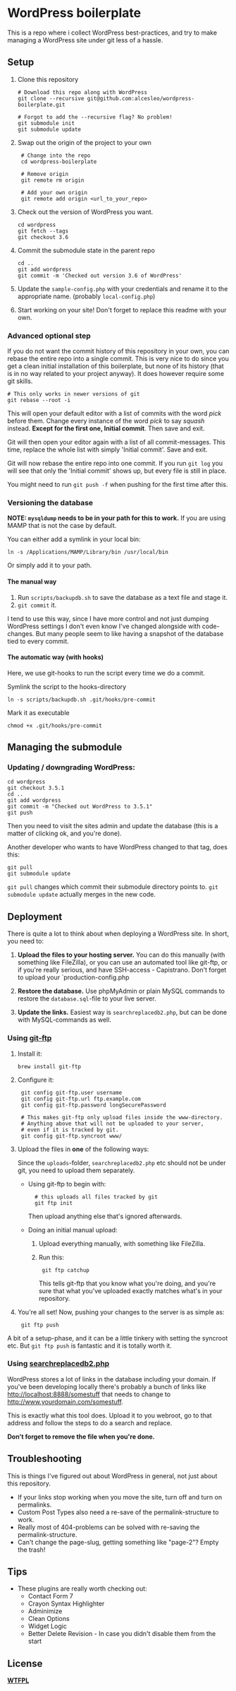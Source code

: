 # WordPress boilerplate

This is a repo where i collect WordPress best-practices, and try to make managing a WordPress site under git less of a hassle.

## Setup

1.  Clone this repository

        # Download this repo along with WordPress
        git clone --recursive git@github.com:alcesleo/wordpress-boilerplate.git

        # Forgot to add the --recursive flag? No problem!
        git submodule init
        git submodule update


2. Swap out the origin of the project to your own

        # Change into the repo
        cd wordpress-boilerplate

        # Remove origin
        git remote rm origin

        # Add your own origin
        git remote add origin <url_to_your_repo>

3.  Check out the version of WordPress you want.

        cd wordpress
        git fetch --tags
        git checkout 3.6

4.  Commit the submodule state in the parent repo

        cd ..
        git add wordpress
        git commit -m 'Checked out version 3.6 of WordPress'

5. Update the `sample-config.php` with your credentials and rename it to the
appropriate name. (probably `local-config.php`)

6. Start working on your site! Don't forget to replace this readme with your own.

### Advanced optional step

If you do not want the commit history of this repository in your own, you can
rebase the entire repo into a single commit. This is very nice to do since
you get a clean initial installation of this boilerplate, but none of its history
(that is in no way related to your project anyway). It does however require some
git skills.

    # This only works in newer versions of git
    git rebase --root -i

This will open your default editor with a list of commits with the word *pick* before them.
Change every instance of the word *pick* to say *squash* instead. **Except for the first one, Initial commit**. Then save and exit.

Git will then open your editor again with a list of all commit-messages. This time, replace
the whole list with simply 'Initial commit'. Save and exit.

Git will now rebase the entire repo into one commit. If you run `git log` you will see
that only the 'Initial commit' shows up, but every file is still in place.

You might need to run `git push -f` when pushing for the first time after this.

### Versioning the database

**NOTE: `mysqldump` needs to be in your path for this to work.** If you are using MAMP that is not the case by default.

You can either add a symlink in your local bin:

    ln -s /Applications/MAMP/Library/bin /usr/local/bin

Or simply add it to your path.

#### The manual way

1. Run `scripts/backupdb.sh` to save the database as a text file and stage it.
2. `git commit` it.

I tend to use this way, since I have more control and not just dumping WordPress settings
I don't even know I've changed alongside with code-changes. But many people seem to like
having a snapshot of the database tied to every commit.

#### The automatic way (with hooks)

Here, we use git-hooks to run the script every time we do a commit.

Symlink the script to the hooks-directory

    ln -s scripts/backupdb.sh .git/hooks/pre-commit

Mark it as executable

    chmod +x .git/hooks/pre-commit

## Managing the submodule

### Updating / downgrading WordPress:

    cd wordpress
    git checkout 3.5.1
    cd ..
    git add wordpress
    git commit -m "Checked out WordPress to 3.5.1"
    git push

Then you need to visit the sites admin and update the database (this is a matter of clicking ok, and you're done).

Another developer who wants to have WordPress changed to that tag, does this:

    git pull
    git submodule update

`git pull` changes which commit their submodule directory points to. `git submodule update` actually merges in the new code.

## Deployment

There is quite a lot to think about when deploying a WordPress site. In short, you need to:

1. **Upload the files to your hosting server.** You can do this manually (with something like FileZilla), or you can use an automated tool like git-ftp, or if you're really serious, and have SSH-access - Capistrano. Don't forget to upload your `production-config.php

2. **Restore the database.** Use phpMyAdmin or plain MySQL commands to restore the `database.sql`-file to your live server.

3. **Update the links.** Easiest way is `searchreplacedb2.php`, but can be done with MySQL-commands as well.

### Using [git-ftp](https://github.com/git-ftp/git-ftp)

1.  Install it:

        brew install git-ftp

2. Configure it:

        git config git-ftp.user username
        git config git-ftp.url ftp.example.com
        git config git-ftp.password longSecurePassword

        # This makes git-ftp only upload files inside the www-directory.
        # Anything above that will not be uploaded to your server,
        # even if it is tracked by git.
        git config git-ftp.syncroot www/

3. Upload the files in **one** of the following ways:

    Since the `uploads`-folder, `searchreplacedb2.php` etc should not be under git, you need to upload them separately.

    + Using git-ftp to begin with:

            # this uploads all files tracked by git
            git ftp init

        Then upload anything else that's ignored afterwards.

    + Doing an initial manual upload:

        1. Upload everything manually, with something like FileZilla.
        2. Run this:

                git ftp catchup

            This tells git-ftp that you know what you're doing,
            and you're sure that what you've uploaded exactly matches what's in your
            repository.


4. You're all set! Now, pushing your changes to the server is as simple as:

        git ftp push

A bit of a setup-phase, and it can be a little tinkery with setting the syncroot etc. But `git ftp push` is fantastic and it is totally worth it.

### Using [searchreplacedb2.php](http://interconnectit.com/products/search-and-replace-for-wordpress-databases/)

WordPress stores a lot of links in the database including your domain. If you've been developing locally there's probably a bunch of links like <http://localhost:8888/somestuff> that needs to change to <http://www.yourdomain.com/somestuff>.

This is exactly what this tool does. Upload it to you webroot, go to that address and follow the steps to do a search and replace.

**Don't forget to remove the file when you're done.**

## Troubleshooting

This is things I've figured out about WordPress in general, not just about this repository.

+ If your links stop working when you move the site, turn off and turn on permalinks.
+ Custom Post Types also need a re-save of the permalink-structure to work.
+ Really most of 404-problems can be solved with re-saving the permalink-structure.
+ Can't change the page-slug, getting something like "page-2"? Empty the trash!

## Tips

+ These plugins are really worth checking out:
    + Contact Form 7
    + Crayon Syntax Highlighter
    + Adminimize
    + Clean Options
    + Widget Logic
    + Better Delete Revision - In case you didn't disable them from the start

## License

[**WTFPL**](http://www.wtfpl.net/)
